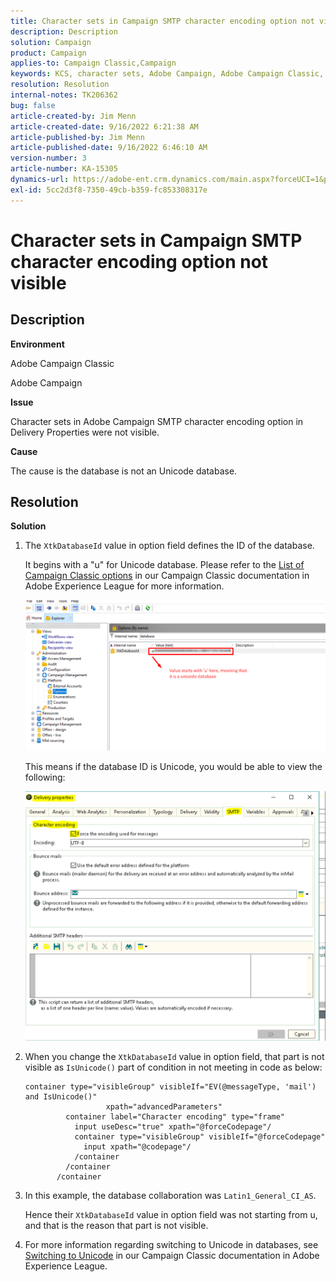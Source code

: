 ```yaml
---
title: Character sets in Campaign SMTP character encoding option not visible
description: Description
solution: Campaign
product: Campaign
applies-to: Campaign Classic,Campaign
keywords: KCS, character sets, Adobe Campaign, Adobe Campaign Classic, SMTP character encoding option not visible, XtkDatabaseId variable
resolution: Resolution
internal-notes: TK206362
bug: false
article-created-by: Jim Menn
article-created-date: 9/16/2022 6:21:38 AM
article-published-by: Jim Menn
article-published-date: 9/16/2022 6:46:10 AM
version-number: 3
article-number: KA-15305
dynamics-url: https://adobe-ent.crm.dynamics.com/main.aspx?forceUCI=1&pagetype=entityrecord&etn=knowledgearticle&id=3c647acd-8735-ed11-9db1-0022480866ad
exl-id: 5cc2d3f8-7350-49cb-b359-fc853308317e
---
```

# Character sets in Campaign SMTP character encoding option not visible

## Description

<b>Environment</b>

Adobe Campaign Classic

Adobe Campaign

<b>Issue</b>

Character sets in Adobe Campaign SMTP character encoding option in Delivery Properties were not visible.

<b>Cause</b>

The cause is the database is not an Unicode database.

## Resolution

<b>Solution</b>

1. The `XtkDatabaseId` value in option field defines the ID of the database.

   It begins with a "u" for Unicode database. Please refer to the [List of Campaign Classic options](https://docs.adobe.com/content/help/en/campaign-classic/using/installing-campaign-classic/appendices/configuring-campaign-options.html) in our Campaign Classic documentation in Adobe Experience League for more information.

   ![](assets/c05936a7-51d0-ec11-a7b5-00224809c556.png)

   This means if the database ID is Unicode, you would be able to view the following:

   ![](assets/___c05936a7-51d0-ec11-a7b5-00224809c556___.png)

1. When you change the `XtkDatabaseId` value in option field, that part is not visible as `IsUnicode()` part of condition in not meeting in code as below:

   ```
   container type="visibleGroup" visibleIf="EV(@messageType, 'mail') and IsUnicode()"
                     xpath="advancedParameters"
            container label="Character encoding" type="frame"
              input useDesc="true" xpath="@forceCodepage"/
              container type="visibleGroup" visibleIf="@forceCodepage"
                input xpath="@codepage"/
              /container
            /container
          /container
   ```

1. In this example, the database collaboration was `Latin1_General_CI_AS`.

   Hence their `XtkDatabaseId` value in option field was not starting from u, and that is the reason that part is not visible.

1. For more information regarding switching to Unicode in databases, see [Switching to Unicode](https://docs.adobe.com/content/help/en/campaign-classic/using/monitoring-campaign-classic/updating-adobe-campaign/switching-to-unicode.html) in our Campaign Classic documentation in Adobe Experience League.
